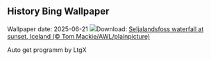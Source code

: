 ## History Bing Wallpaper
Wallpaper date: 2025-06-21
![](https://www.bing.com/th?id=OHR.IcelandSolstice_EN-US2057542769_UHD.jpg&w=1000)Download: [Seljalandsfoss waterfall at sunset, Iceland (© Tom Mackie/AWL/plainpicture)](https://www.bing.com/th?id=OHR.IcelandSolstice_EN-US2057542769_UHD.jpg)

Auto get programm by LtgX
